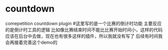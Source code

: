 # countdown
comepetition countdown plugin
#这里写的是一个比赛的倒计时功能
主要反应的是倒计时工具的逻辑
比如像比赛结束时间不能比比赛开始时间小，这样的代码应该在后台中去做，现在也有很多这样的插件，所以我就没有写了
后续有时间我会再接着完善这个demo的
